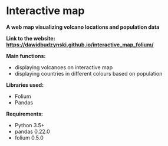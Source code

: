 # Interactive map 

**A web map visualizing volcano locations and population data**

**Link to the website:**
**https://dawidbudzynski.github.io/interactive_map_folium/**

**Main functions:**
- displaying volcanoes on interactive map
- displaying countries in different colours based on population

**Libraries used:**
- Folium
- Pandas

**Requirements:**
- Python 3.5+
- pandas 0.22.0
- folium 0.5.0
